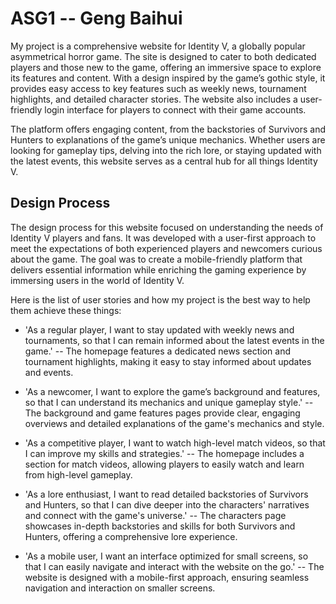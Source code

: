 # ASG1 -- Geng Baihui

My project is a comprehensive website for Identity V, a globally popular asymmetrical horror game. The site is designed to cater to both dedicated players and those new to the game, offering an immersive space to explore its features and content. With a design inspired by the game’s gothic style, it provides easy access to key features such as weekly news, tournament highlights, and detailed character stories. The website also includes a user-friendly login interface for players to connect with their game accounts.

The platform offers engaging content, from the backstories of Survivors and Hunters to explanations of the game’s unique mechanics. Whether users are looking for gameplay tips, delving into the rich lore, or staying updated with the latest events, this website serves as a central hub for all things Identity V.

## Design Process
The design process for this website focused on understanding the needs of Identity V players and fans. It was developed with a user-first approach to meet the expectations of both experienced players and newcomers curious about the game. The goal was to create a mobile-friendly platform that delivers essential information while enriching the gaming experience by immersing users in the world of Identity V.

Here is the list of user stories and how my project is the best way to help them achieve these things: 
- 'As a regular player, I want to stay updated with weekly news and tournaments, so that I can remain informed about the latest events in the game.' -- The homepage features a dedicated news section and tournament highlights, making it easy to stay informed about updates and events. 
* 'As a newcomer, I want to explore the game’s background and features, so that I can understand its mechanics and unique gameplay style.' -- The background and game features pages provide clear, engaging overviews and detailed explanations of the game's mechanics and style. 
+ 'As a competitive player, I want to watch high-level match videos, so that I can improve my skills and strategies.' -- The homepage includes a section for match videos, allowing players to easily watch and learn from high-level gameplay. 
- 'As a lore enthusiast, I want to read detailed backstories of Survivors and Hunters, so that I can dive deeper into the characters' narratives and connect with the game's universe.' -- The characters page showcases in-depth backstories and skills for both Survivors and Hunters, offering a comprehensive lore experience. 
* 'As a mobile user, I want an interface optimized for small screens, so that I can easily navigate and interact with the website on the go.' -- The website is designed with a mobile-first approach, ensuring seamless navigation and interaction on smaller screens.